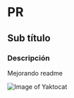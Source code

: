 # PR
## Sub título
### Descripción 

Mejorando readme

![Image of Yaktocat](https://octodex.github.com/images/yaktocat.png)

